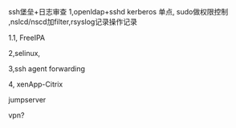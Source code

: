 ssh堡垒+日志审查
1,openldap+sshd  kerberos
单点, sudo做权限控制 ,nslcd/nscd加filter,rsyslog记录操作记录

1.1, FreeIPA

2,selinux, 

3,ssh agent forwarding


4, xenApp-Citrix

jumpserver

vpn?